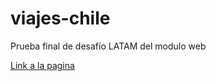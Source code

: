 # viajes-chile
Prueba final de desafío LATAM del modulo web

[Link a la pagina](https://josemhp.github.io/viajes-chile/)
